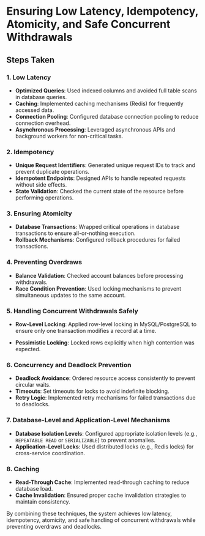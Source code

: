 # Ensuring Low Latency, Idempotency, Atomicity, and Safe Concurrent Withdrawals

## Steps Taken

### 1. Low Latency
- **Optimized Queries**: Used indexed columns and avoided full table scans in database queries.
- **Caching**: Implemented caching mechanisms (Redis) for frequently accessed data.
- **Connection Pooling**: Configured database connection pooling to reduce connection overhead.
- **Asynchronous Processing**: Leveraged asynchronous APIs and background workers for non-critical tasks.

### 2. Idempotency
- **Unique Request Identifiers**: Generated unique request IDs to track and prevent duplicate operations.
- **Idempotent Endpoints**: Designed APIs to handle repeated requests without side effects.
- **State Validation**: Checked the current state of the resource before performing operations.

### 3. Ensuring Atomicity
- **Database Transactions**: Wrapped critical operations in database transactions to ensure all-or-nothing execution.
- **Rollback Mechanisms**: Configured rollback procedures for failed transactions.

### 4. Preventing Overdraws
- **Balance Validation**: Checked account balances before processing withdrawals.
- **Race Condition Prevention**: Used locking mechanisms to prevent simultaneous updates to the same account.

### 5. Handling Concurrent Withdrawals Safely
- **Row-Level Locking**: Applied row-level locking in MySQL/PostgreSQL to ensure only one transaction modifies a record at a time.

- **Pessimistic Locking**: Locked rows explicitly when high contention was expected.

### 6. Concurrency and Deadlock Prevention
- **Deadlock Avoidance**: Ordered resource access consistently to prevent circular waits.
- **Timeouts**: Set timeouts for locks to avoid indefinite blocking.
- **Retry Logic**: Implemented retry mechanisms for failed transactions due to deadlocks.

### 7. Database-Level and Application-Level Mechanisms
- **Database Isolation Levels**: Configured appropriate isolation levels (e.g., `REPEATABLE READ` or `SERIALIZABLE`) to prevent anomalies.
- **Application-Level Locks**: Used distributed locks (e.g., Redis locks) for cross-service coordination.

### 8. Caching
- **Read-Through Cache**: Implemented read-through caching to reduce database load.
- **Cache Invalidation**: Ensured proper cache invalidation strategies to maintain consistency.

By combining these techniques, the system achieves low latency, idempotency, atomicity, and safe handling of concurrent withdrawals while preventing overdraws and deadlocks.